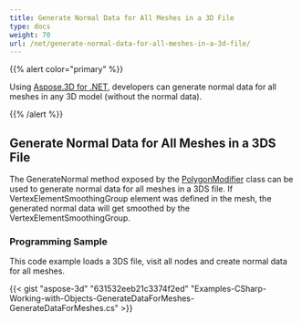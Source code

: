 ```yaml
---
title: Generate Normal Data for All Meshes in a 3D File
type: docs
weight: 70
url: /net/generate-normal-data-for-all-meshes-in-a-3d-file/
---
```


{{% alert color="primary" %}}

Using [Aspose.3D for .NET](https://products.aspose.com/3d/net/), developers can generate normal data for all meshes in any 3D model (without the normal data).

{{% /alert %}}
## **Generate Normal Data for All Meshes in a 3DS File**
The GenerateNormal method exposed by the [PolygonModifier](https://apireference.aspose.com/3d/net/aspose.threed.entities/polygonmodifier) class can be used to generate normal data for all meshes in a 3DS file. If VertexElementSmoothingGroup element was defined in the mesh, the generated normal data will get smoothed by the VertexElementSmoothingGroup.
### **Programming Sample**
This code example loads a 3DS file, visit all nodes and create normal data for all meshes.

{{< gist "aspose-3d" "631532eeb21c3374f2ed" "Examples-CSharp-Working-with-Objects-GenerateDataForMeshes-GenerateDataForMeshes.cs" >}}
